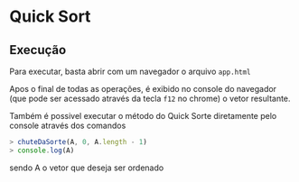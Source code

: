 # Quick Sort

## Execução

Para executar, basta abrir com um navegador o arquivo `app.html` 

Apos o final de todas as operações, é exibido no console do navegador (que pode ser acessado através da tecla `f12` no chrome) o vetor resultante.

Também é possivel executar o método do Quick Sorte diretamente pelo console através dos comandos 
```javascript 
> chuteDaSorte(A, 0, A.length - 1) 
> console.log(A)
```
sendo A o vetor que deseja ser ordenado